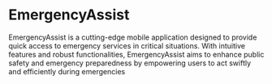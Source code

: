 # EmergencyAssist
EmergencyAssist is a cutting-edge mobile application designed to provide quick access to emergency services in critical situations. With intuitive features and robust functionalities, EmergencyAssist aims to enhance public safety and emergency preparedness by empowering users to act swiftly and efficiently during emergencies
